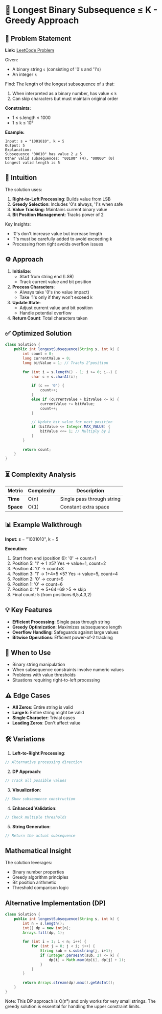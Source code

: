 # 🔢 Longest Binary Subsequence ≤ K - Greedy Approach

## 📜 Problem Statement
**Link:** [LeetCode Problem](https://leetcode.com/problems/longest-binary-subsequence-less-than-or-equal-to-k/description/?envType=daily-question&envId=2025-06-26)

Given:
- A binary string `s` (consisting of '0's and '1's)
- An integer `k`

Find:
The length of the longest subsequence of `s` that:
1. When interpreted as a binary number, has value ≤ `k`
2. Can skip characters but must maintain original order

**Constraints:**
- 1 ≤ s.length ≤ 1000
- 1 ≤ k ≤ 10⁹

**Example:**
```text
Input: s = "1001010", k = 5
Output: 5
Explanation:
Subsequence "00010" has value 2 ≤ 5
Other valid subsequences: "00100" (4), "00000" (0)
Longest valid length is 5
```

## 🧠 Intuition
The solution uses:
1. **Right-to-Left Processing**: Builds value from LSB
2. **Greedy Selection**: Includes '0's always, '1's when safe
3. **Value Tracking**: Maintains current binary value
4. **Bit Position Management**: Tracks power of 2

Key Insights:
- '0's don't increase value but increase length
- '1's must be carefully added to avoid exceeding k
- Processing from right avoids overflow issues

## ⚙️ Approach
1. **Initialize**:
   - Start from string end (LSB)
   - Track current value and bit position
2. **Process Characters**:
   - Always take '0's (no value impact)
   - Take '1's only if they won't exceed k
3. **Update State**:
   - Adjust current value and bit position
   - Handle potential overflow
4. **Return Count**: Total characters taken

## ✅ Optimized Solution
```java
class Solution {
    public int longestSubsequence(String s, int k) {
        int count = 0;
        long currentValue = 0;
        long bitValue = 1; // Tracks 2^position
        
        for (int i = s.length() - 1; i >= 0; i--) {
            char c = s.charAt(i);
            
            if (c == '0') {
                count++;
            } 
            else if (currentValue + bitValue <= k) {
                currentValue += bitValue;
                count++;
            }
            
            // Update bit value for next position
            if (bitValue <= Integer.MAX_VALUE) {
                bitValue <<= 1; // Multiply by 2
            }
        }
        
        return count;
    }
}
```

## ⏳ Complexity Analysis
| Metric          | Complexity | Description |
|-----------------|------------|-------------|
| **Time**        | O(n)       | Single pass through string |
| **Space**       | O(1)       | Constant extra space |

## 📊 Example Walkthrough
**Input:** s = "1001010", k = 5

**Execution:**
1. Start from end (position 6): '0' → count=1
2. Position 5: '1' → 1 ≤5? Yes → value=1, count=2
3. Position 4: '0' → count=3
4. Position 3: '1' → 1+4=5 ≤5? Yes → value=5, count=4
5. Position 2: '0' → count=5
6. Position 1: '0' → count=6
7. Position 0: '1' → 5+64=69 >5 → skip
8. Final count: 5 (from positions 6,5,4,3,2)

## 💡 Key Features
- **Efficient Processing**: Single pass through string
- **Greedy Optimization**: Maximizes subsequence length
- **Overflow Handling**: Safeguards against large values
- **Bitwise Operations**: Efficient power-of-2 tracking

## 🚀 When to Use
- Binary string manipulation
- When subsequence constraints involve numeric values
- Problems with value thresholds
- Situations requiring right-to-left processing

## ⚠️ Edge Cases
- **All Zeros**: Entire string is valid
- **Large k**: Entire string might be valid
- **Single Character**: Trivial cases
- **Leading Zeros**: Don't affect value

## 🛠 Variations
1. **Left-to-Right Processing**:
```java
// Alternative processing direction
```

2. **DP Approach**:
```java
// Track all possible values
```

3. **Visualization**:
```java
// Show subsequence construction
```

4. **Enhanced Validation**:
```java
// Check multiple thresholds
```

5. **String Generation**:
```java
// Return the actual subsequence
```

## Mathematical Insight
The solution leverages:
- Binary number properties
- Greedy algorithm principles
- Bit position arithmetic
- Threshold comparison logic

## Alternative Implementation (DP)
```java
class Solution {
    public int longestSubsequence(String s, int k) {
        int n = s.length();
        int[] dp = new int[n];
        Arrays.fill(dp, 1);
        
        for (int i = 1; i < n; i++) {
            for (int j = 0; j < i; j++) {
                String sub = s.substring(j, i+1);
                if (Integer.parseInt(sub, 2) <= k) {
                    dp[i] = Math.max(dp[i], dp[j] + 1);
                }
            }
        }
        
        return Arrays.stream(dp).max().getAsInt();
    }
}
```
Note: This DP approach is O(n²) and only works for very small strings. The greedy solution is essential for handling the upper constraint limits.